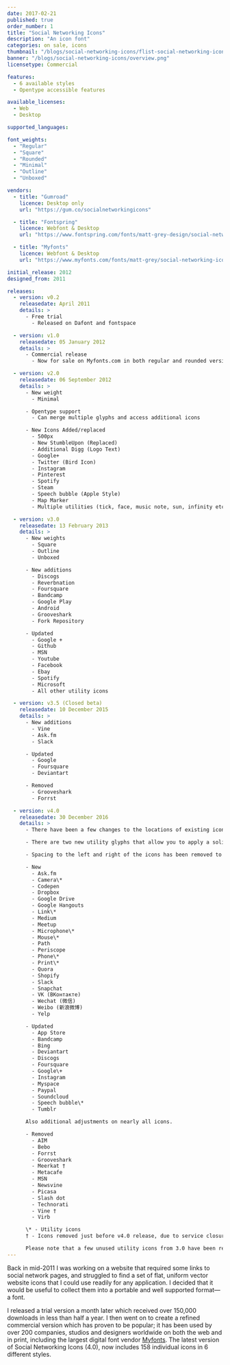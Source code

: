 ```yaml
---
date: 2017-02-21
published: true
order_number: 1
title: "Social Networking Icons"
description: "An icon font"
categories: on sale, icons
thumbnail: "/blogs/social-networking-icons/flist-social-networking-icons.svg"
banner: "/blogs/social-networking-icons/overview.png"
licensetype: Commercial

features:
  - 6 available styles
  - Opentype accessible features

available_licenses:
  - Web
  - Desktop

supported_languages:

font_weights:
  - "Regular"
  - "Square"
  - "Rounded"
  - "Minimal"
  - "Outline"
  - "Unboxed"

vendors:
  - title: "Gumroad"
    licence: Desktop only
    url: "https://gum.co/socialnetworkingicons"

  - title: "Fontspring"
    licence: Webfont & Desktop
    url: "https://www.fontspring.com/fonts/matt-grey-design/social-networking-icons"

  - title: "Myfonts"
    licence: Webfont & Desktop
    url: "https://www.myfonts.com/fonts/matt-grey/social-networking-icons/"

initial_release: 2012
designed_from: 2011

releases:
  - version: v0.2
    releasedate: April 2011
    details: >
      - Free trial
        - Released on Dafont and fontspace

  - version: v1.0
    releasedate: 05 January 2012
    details: >
      - Commercial release
        - Now for sale on Myfonts.com in both regular and rounded versions

  - version: v2.0
    releasedate: 06 September 2012
    details: >
      - New weight
        - Minimal

      - Opentype support
        - Can merge multiple glyphs and access additional icons

      - New Icons Added/replaced
        - 500px
        - New StumbleUpon (Replaced)
        - Additional Digg (Logo Text)
        - Google+
        - Twitter (Bird Icon)
        - Instagram
        - Pinterest
        - Spotify
        - Steam
        - Speech bubble (Apple Style)
        - Map Marker
        - Multiple utilities (tick, face, music note, sun, infinity etc.)

  - version: v3.0
    releasedate: 13 February 2013
    details: >
      - New weights
        - Square
        - Outline
        - Unboxed

      - New additions
        - Discogs
        - Reverbnation
        - Foursquare
        - Bandcamp
        - Google Play
        - Android
        - Grooveshark
        - Fork Repository

      - Updated
        - Google +
        - Github
        - MSN
        - Youtube
        - Facebook
        - Ebay
        - Spotify
        - Microsoft
        - All other utility icons

  - version: v3.5 (Closed beta)
    releasedate: 10 December 2015
    details: >
      - New additions
        - Vine
        - Ask.fm
        - Slack

      - Updated
        - Google
        - Foursquare
        - Deviantart

      - Removed
        - Grooveshark
        - Forrst

  - version: v4.0
    releasedate: 30 December 2016
    details: >
      - There have been a few changes to the locations of existing icons, so if you cant find them, please refer to the icon map.

      - There are two new utility glyphs that allow you to apply a solid backing to icons, you can find out how to use these on the supplimentary character-map.html webpage provided.

      - Spacing to the left and right of the icons has been removed to allow for more practical and manageable positioning on layouts, for spacing, you can now use space characters (standard spacebar spaces).

      - New
        - Ask.fm
        - Camera\*
        - Codepen
        - Dropbox
        - Google Drive
        - Google Hangouts
        - Link\*
        - Medium
        - Meetup
        - Microphone\*
        - Mouse\*
        - Path
        - Periscope
        - Phone\*
        - Print\*
        - Quora
        - Shopify
        - Slack
        - Snapchat
        - VK (ВКонтакте)
        - Wechat (微信)
        - Weibo (新浪微博)
        - Yelp

      - Updated
        - App Store
        - Bandcamp
        - Bing
        - Deviantart
        - Discogs
        - Foursquare
        - Google\+
        - Instagram
        - Myspace
        - Paypal
        - Soundcloud
        - Speech bubble\*
        - Tumblr

      Also additional adjustments on nearly all icons.

      - Removed
        - AIM
        - Bebo
        - Forrst
        - Grooveshark
        - Meerkat †
        - Metacafe
        - MSN
        - Newsvine
        - Picasa
        - Slash dot
        - Technorati
        - Vine †
        - Virb

      \* - Utility icons
      † - Icons removed just before v4.0 release, due to service closure.

      Please note that a few unused utility icons from 3.0 have been removed.
---
```


Back in mid-2011 I was working on a website that required some links to social
network pages, and struggled to find a set of flat, uniform vector website icons
that I could use readily for any application. I decided that it would be useful
to collect them into a portable and well supported format—a font.

I released a trial version a month later which received over 150,000 downloads
in less than half a year. I then went on to create a refined commercial version
 which has proven to be popular; it has been used by over 200 companies, studios
 and designers worldwide on both the web and in print, including the largest
 digital font vendor [Myfonts](www.myfonts.com). The latest version of Social
 Networking Icons (4.0), now includes 158 individual icons in 6 different
 styles.
